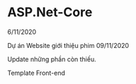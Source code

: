 # ASP.Net-Core
6/11/2020

Dự án Website giới thiệu phim
09/11/2020

Update những phần còn thiếu.

Template Front-end
